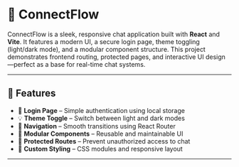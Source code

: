 # 💬 ConnectFlow

ConnectFlow is a sleek, responsive chat application built with **React** and **Vite**. It features a modern UI, a secure login page, theme toggling (light/dark mode), and a modular component structure. This project demonstrates frontend routing, protected pages, and interactive UI design—perfect as a base for real-time chat systems.


---

## 🚀 Features

- 🔐 **Login Page** – Simple authentication using local storage
- 💡 **Theme Toggle** – Switch between light and dark modes
- 🧭 **Navigation** – Smooth transitions using React Router
- 🧱 **Modular Components** – Reusable and maintainable UI
- 🚫 **Protected Routes** – Prevent unauthorized access to chat
- 🎨 **Custom Styling** – CSS modules and responsive layout

---

